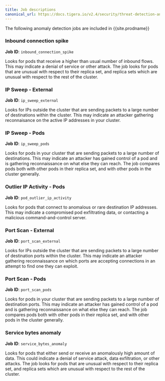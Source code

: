 ```yaml
---
title: Job descriptions
canonical_url: https://docs.tigera.io/v2.4/security/threat-detection-and-prevention/anomaly-detection/job-descriptions
---
```


The following anomaly detection jobs are included in {{site.prodname}}

### Inbound connection spike
**Job ID**: `inbound_connection_spike`

Looks for pods that receive a higher than usual number of inbound flows.  This may indicate a denial of
service or other attack. The job looks for pods that are unusual with respect to their replica set,
and replica sets which are unusual with respect to the rest of the cluster.

### IP Sweep - External 
**Job ID**: `ip_sweep_external`

Looks for IPs outside the cluster that are sending packets to a large number of destinations within the
cluster. This may indicate an attacker gathering reconnaisance on the active IP addresses in your cluster.

### IP Sweep - Pods 
**Job ID**: `ip_sweep_pods`

Looks for pods in your cluster that are sending packets to a large number of destinations. This may indicate
an attacker has gained control of a pod and is gathering reconnaissance on what else they can reach. The job
compares pods both with other pods in their replica set, and with other pods in the cluster generally. 

### Outlier IP Activity - Pods 
**Job ID**: `pod_outlier_ip_activity`

Looks for pods that connect to anomalous or rare destination IP addresses. This may indicate a compromised pod
exfiltrating data, or contacting a malicious command-and-control server. 

### Port Scan - External
**Job ID**: `port_scan_external`

Looks for IPs outside the cluster that are sending packets to a large number of destination ports within the 
cluster. This may indicate an attacker gathering reconnaissance on which ports are accepting connections in
an attempt to find one they can exploit.

### Port Scan - Pods
**Job ID**: `port_scan_pods`

Looks for pods in your cluster that are sending packets to a large number of destination ports. This may indicate
an attacker has gained control of a pod and is gathering reconnaissance on what else they can reach. The job
compares pods both with other pods in their replica set, and with other pods in the cluster generally. 

### Service bytes anomaly 
**Job ID**: `service_bytes_anomaly`

Looks for pods that either send or receive an anomalously high amount of data.  This could indicate a
denial of service attack, data exfiltration, or other attacks. The job looks for pods that are unusual
with respect to their replica set, and replica sets which are unusual with respect to the rest of the cluster.
